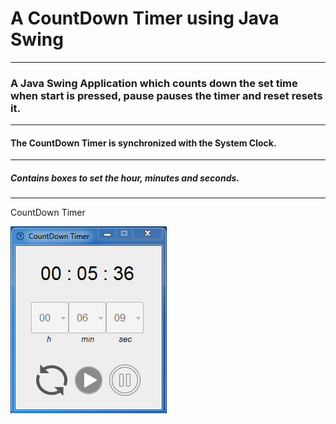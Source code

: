 # A CountDown Timer using Java Swing
***
### A Java Swing Application which counts down the set time when start is pressed, pause pauses the timer and reset resets it.
---
#### The CountDown Timer is synchronized with the System Clock.
---
##### Contains boxes to set the hour, minutes and seconds.
---
CountDown Timer

![Capture_CountDown_Timer.PNG](https://github.com/04xRaynal/CountDown_Timer_JavaSwing/blob/0b69772d3acbe7b65d51e77d7fdcefa17b0f64fc/Capture_CountDown_Timer.PNG)